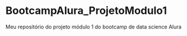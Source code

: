 # BootcampAlura_ProjetoModulo1
Meu repositório do projeto módulo 1 do bootcamp de data science Alura

